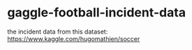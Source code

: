 # gaggle-football-incident-data
the incident data from this dataset: https://www.kaggle.com/hugomathien/soccer
